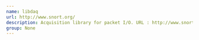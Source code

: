 ```yaml
---
name: libdaq
url: http://www.snort.org/
description: Acquisition library for packet I/O. URL : http://www.snort.org/ Groups : None
group: None
---
```

